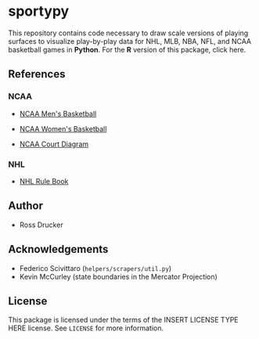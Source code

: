 # sportypy

This repository contains code necessary to draw scale versions of playing surfaces to visualize play-by-play data for NHL, MLB, NBA, NFL, and NCAA basketball games in **Python**. For the **R** version of this package, click here.

## References

### NCAA

- [NCAA Men's Basketball](http://www.ncaapublications.com/productdownloads/BR21.pdf)

- [NCAA Women's Basketball](http://www.ncaapublications.com/productdownloads/WBR20.pdf)

- [NCAA Court Diagram](https://ncaaorg.s3.amazonaws.com/championships/sports/basketball/rules/common/PRXBB_CourtDiagram.pdf)

### NHL

- [NHL Rule Book](https://cms.nhl.bamgrid.com/images/assets/binary/319997074/binary-file/file.pdf)

## Author

- Ross Drucker

## Acknowledgements
- Federico Scivittaro (`helpers/scrapers/util.py`)
- Kevin McCurley (state boundaries in the Mercator Projection)

## License

This package is licensed under the terms of the INSERT LICENSE TYPE HERE license. See `LICENSE` for more information.